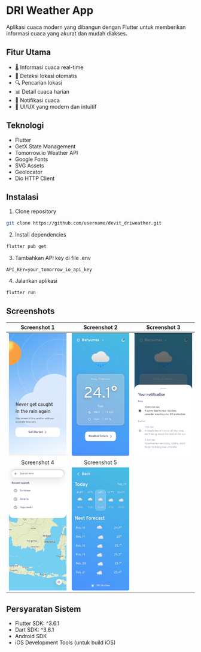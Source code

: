 # DRI Weather App

Aplikasi cuaca modern yang dibangun dengan Flutter untuk memberikan informasi cuaca yang akurat dan mudah diakses.

## Fitur Utama

- 🌡️ Informasi cuaca real-time
- 📍 Deteksi lokasi otomatis
- 🔍 Pencarian lokasi
- 📊 Detail cuaca harian
- 🔔 Notifikasi cuaca
- 🎨 UI/UX yang modern dan intuitif

## Teknologi

- Flutter
- GetX State Management
- Tomorrow.io Weather API
- Google Fonts
- SVG Assets
- Geolocator
- Dio HTTP Client

## Instalasi

1. Clone repository

```bash
git clone https://github.com/username/devit_driweather.git
```

2. Install dependencies

```bash
flutter pub get
```

3. Tambahkan API key di file .env

```
API_KEY=your_tomorrow_io_api_key
```

4. Jalankan aplikasi

```bash
flutter run
```

## Screenshots

|          Screenshot 1          |          Screenshot 2          |          Screenshot 3          |
| :----------------------------: | :----------------------------: | :----------------------------: |
| <img src="1.jpg" width="230"/> | <img src="2.jpg" width="230"/> | <img src="3.jpg" width="230"/> |
|          Screenshot 4          |          Screenshot 5          |
| <img src="4.jpg" width="230"/> | <img src="5.jpg" width="230"/> |

## Persyaratan Sistem

- Flutter SDK: ^3.6.1
- Dart SDK: ^3.6.1
- Android SDK
- iOS Development Tools (untuk build iOS)
